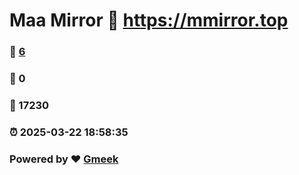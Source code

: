 # Maa Mirror :link: https://mmirror.top 
### :page_facing_up: [6](https://mmirror.top/tag.html) 
### :speech_balloon: 0 
### :hibiscus: 17230 
### :alarm_clock: 2025-03-22 18:58:35 
### Powered by :heart: [Gmeek](https://github.com/Meekdai/Gmeek)
